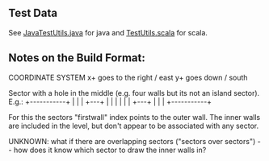 

## Test Data

See [JavaTestUtils.java](../test/java/trn/JavaTestUtils.java) for java and
[TestUtils.scala](../test/scala/trn/prefab/TestUtils.scala) for scala.



## Notes on the Build Format:



COORDINATE SYSTEM
x+ goes to the right / east
y+ goes down / south




Sector with a hole in the middle (e.g. four walls but its not an island sector).  E.g.:
   +-----------+
   |           |
   |   +---+   |
   |   |   |   |
   |   +---+   |
   |           |
   +-----------+
   
   For this the sectors "firstwall" index points to the outer wall.  The inner walls are included in the level, but
   don't appear to be associated with any sector.
   
   UNKNOWN:  what if there are overlapping sectors ("sectors over sectors") -- how does it know which sector to draw
   the inner walls in?